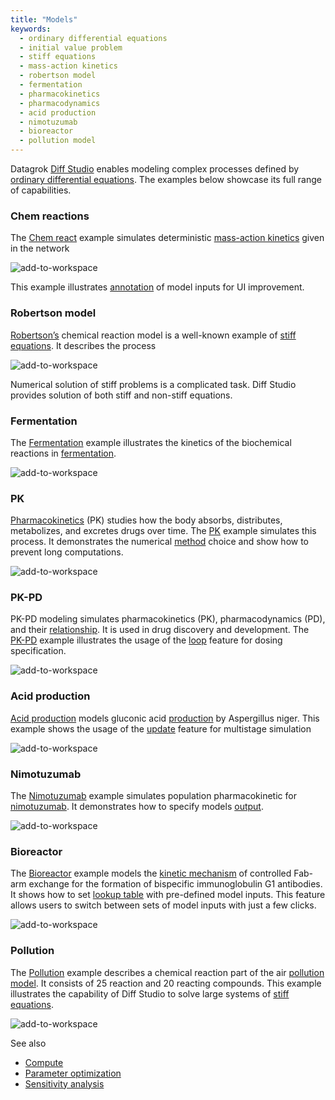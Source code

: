 ```yaml
---
title: "Models"
keywords:
  - ordinary differential equations
  - initial value problem
  - stiff equations
  - mass-action kinetics
  - robertson model
  - fermentation
  - pharmacokinetics
  - pharmacodynamics
  - acid production
  - nimotuzumab
  - bioreactor
  - pollution model
---
```

Datagrok [Diff Studio](diff-studio.md) enables modeling complex processes defined by [ordinary differential equations](https://en.wikipedia.org/wiki/Ordinary_differential_equation). The examples below showcase its full range of capabilities.

### Chem reactions

The [Chem react](https://public.datagrok.ai/files/system.appdata/diffstudio/library/chem-react.ivp) example simulates deterministic [mass-action kinetics](https://en.wikipedia.org/wiki/Law_of_mass_action) given in the network

![add-to-workspace](pics/diff-studio-chem-react-network.png)

This example illustrates [annotation](diff-studio.md#input-options) of model inputs for UI improvement.

### Robertson model

[Robertson’s](https://public.datagrok.ai/files/system.appdata/diffstudio/library/robertson.ivp) chemical reaction model is a well-known example of [stiff equations](https://en.wikipedia.org/wiki/Stiff_equation). It describes the process

![add-to-workspace](pics/diff-studio-robertson-network.png)

Numerical solution of stiff problems is a complicated task. Diff Studio provides solution of both stiff and non-stiff equations.

### Fermentation

The [Fermentation](https://public.datagrok.ai/files/system.appdata/diffstudio/library/fermentation.ivp) example illustrates the kinetics of the biochemical reactions in [fermentation](https://en.wikipedia.org/wiki/Fermentation).

![add-to-workspace](pics/diff-studio-fermentation.gif)

### PK

[Pharmacokinetics](https://en.wikipedia.org/wiki/Pharmacokinetics) (PK) studies how the body absorbs, distributes, metabolizes, and excretes drugs over time. The [PK](https://public.datagrok.ai/files/system.appdata/diffstudio/library/pk.ivp) example simulates this process. It demonstrates the numerical [method](diff-studio.md#solver-settings) choice and show how to prevent long computations.

![add-to-workspace](pics/diff-studio-pk.png)

### PK-PD

PK-PD modeling simulates pharmacokinetics (PK), pharmacodynamics (PD), and their [relationship](https://www.ncbi.nlm.nih.gov/pmc/articles/PMC7348046). It is used in drug discovery and development. The [PK-PD](https://public.datagrok.ai/files/system.appdata/diffstudio/library/pk-pd.ivp) example illustrates the usage of the [loop](diff-studio.md#cyclic-process-simulation) feature for dosing specification.

![add-to-workspace](pics/diff-studio-pk-pd.gif)

### Acid production

[Acid production](https://public.datagrok.ai/files/system.appdata/diffstudio/library/ga-production.ivp) models gluconic acid [production](https://oatao.univ-toulouse.fr/9919/1/Elqotbi_9919.pdf) by Aspergillus niger. This example shows the usage of the [update](diff-studio.md#multistage-model) feature for multistage simulation

![add-to-workspace](pics/diff-studio-acid-production.gif)

### Nimotuzumab

The [Nimotuzumab](https://public.datagrok.ai/files/system.appdata/diffstudio/library/nimotuzumab.ivp) example simulates population pharmacokinetic for [nimotuzumab](https://www.mdpi.com/1999-4923/12/12/1147). It demonstrates how to specify models [output](diff-studio.md#creating-models).

![add-to-workspace](pics/diff-studio-nimotuzumab.gif)

### Bioreactor

The [Bioreactor](https://public.datagrok.ai/files/system.appdata/diffstudio/library/bioreactor.ivp) example models the [kinetic mechanism](https://doi.org/10.1074/jbc.RA117.000303) of controlled Fab-arm exchange for the formation of bispecific immunoglobulin G1 antibodies. It shows how to set [lookup table](diff-studio.md#lookup-tables) with pre-defined model inputs. This feature allows users to switch between sets of model inputs with just a few clicks.

![add-to-workspace](pics/diff-studio-bioreactor.png)

### Pollution

The [Pollution](https://public.datagrok.ai/files/system.appdata/diffstudio/library/pollution.ivp) example describes a chemical reaction part of the air [pollution model](https://archimede.uniba.it/~testset/problems/pollu.php). It consists of 25 reaction and 20 reacting compounds. This example illustrates the capability of Diff Studio to solve large systems of [stiff equations](https://en.wikipedia.org/wiki/Stiff_equation).

![add-to-workspace](pics/diff-studio-pollution.png)

See also

* [Compute](compute.md)
* [Parameter optimization](function-analysis.md#parameter-optimization)
* [Sensitivity analysis](function-analysis.md#sensitivity-analysis)
